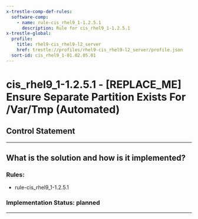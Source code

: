 ```yaml
---
x-trestle-comp-def-rules:
  software-comp:
    - name: rule-cis_rhel9_1-1.2.5.1
      description: Rule for cis_rhel9_1-1.2.5.1
x-trestle-global:
  profile:
    title: rhel9-cis_rhel9-l2_server
    href: trestle://profiles/rhel9-cis_rhel9-l2_server/profile.json
  sort-id: cis_rhel9_1-01.02.05.01
---
```


# cis_rhel9_1-1.2.5.1 - \[REPLACE_ME\] Ensure Separate Partition Exists For /Var/Tmp (Automated)

## Control Statement

______________________________________________________________________

## What is the solution and how is it implemented?

<!-- For implementation status enter one of: implemented, partial, planned, alternative, not-applicable -->

<!-- Note that the list of rules under ### Rules: is read-only and changes will not be captured after assembly to JSON -->

<!-- Add control implementation description here for control: cis_rhel9_1-1.2.5.1 -->

### Rules:

  - rule-cis_rhel9_1-1.2.5.1

### Implementation Status: planned

______________________________________________________________________
